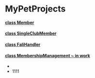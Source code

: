 # MyPetProjects
#### [class Member](/Member.java)
#### [class SingleClubMember](/SingleClubMember.java)
#### [class FaliHandler](/FileHandler.java)
#### [class MembershipManagement ~ in work](/MembershipManagement.java)
* []()
* []()
1111
